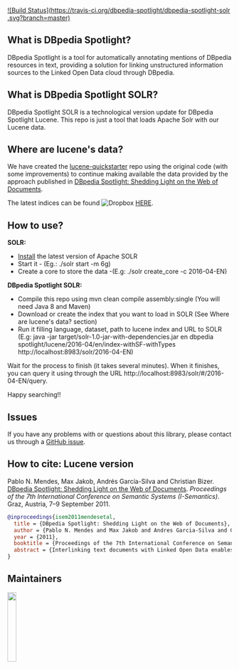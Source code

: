 [![Build Status](https://travis-ci.org/dbpedia-spotlight/dbpedia-spotlight-solr .svg?branch=master)](https://travis-ci.org/dbpedia-spotlight/dbpedia-spotlight-solr )

## What is DBpedia Spotlight?

DBpedia Spotlight is a tool for automatically annotating mentions of DBpedia resources in text, providing a solution for linking unstructured information sources to the Linked Open Data cloud through DBpedia.

## What is DBpedia Spotlight SOLR?

DBpedia Spotlight SOLR is a technological version update for DBpedia Spotlight Lucene. This repo is just a tool that loads Apache Solr with our Lucene data. 

## Where are lucene's data?

We have created the [lucene-quickstarter](https://github.com/dbpedia-spotlight/lucene-quickstarter) repo using the original code (with some improvements) to continue making available the data provided by the approach published in [DBpedia Spotlight: Shedding Light on the Web of Documents](http://wifo5-03.informatik.uni-mannheim.de/bizer/pub/Mendes-Jakob-GarciaSilva-Bizer-DBpediaSpotlight-ISEM2011.pdf). 

The latest indices can be found ![Dropbox](http://www.iconsdb.com/icons/download/blue/dropbox-24.png) [HERE](https://www.dropbox.com/sh/q3vd67yr02w78mv/AAAc8K8_PkAAYO8a0scYsQ5Xa?dl=0).

## How to use?

**SOLR:**

* [Install](https://cwiki.apache.org/confluence/display/solr/Installing+Solr) the latest version of Apache SOLR
* Start it - (Eg.: ./solr start -m 6g)
* Create a core to store the data -(E.g: ./solr create_core -c 2016-04-EN)

**DBpedia Spotlight SOLR:**

* Compile this repo using mvn clean compile assembly:single (You will need Java 8 and Maven)
* Download or create the index that you want to load in SOLR (See  Where are lucene's data? section)
* Run it filling language, dataset, path to lucene index and URL to SOLR (E.g: java -jar target/solr-1.0-jar-with-dependencies.jar en dbpedia spotlight/lucene/2016-04/en/index-withSF-withTypes http://localhost:8983/solr/2016-04-EN)

Wait for the process to finish (it takes several minutes). When it finishes, you can query it using through the URL http://localhost:8983/solr/#/2016-04-EN/query.

Happy searching!!

## Issues

If you have any problems with or questions about this library, please contact us through a [GitHub issue](https://github.com/dbpedia-spotlight/dbpedia-spotlight-solr/issues).


## How to cite: Lucene version

Pablo N. Mendes, Max Jakob, Andrés García-Silva and Christian Bizer. [DBpedia Spotlight: Shedding Light on the Web of Documents](http://wifo5-03.informatik.uni-mannheim.de/bizer/pub/Mendes-Jakob-GarciaSilva-Bizer-DBpediaSpotlight-ISEM2011.pdf). *Proceedings of the 7th International Conference on Semantic Systems (I-Semantics)*. Graz, Austria, 7–9 September 2011. 

```bibtex
@inproceedings{isem2011mendesetal,
  title = {DBpedia Spotlight: Shedding Light on the Web of Documents},
  author = {Pablo N. Mendes and Max Jakob and Andres Garcia-Silva and Christian Bizer},
  year = {2011},
  booktitle = {Proceedings of the 7th International Conference on Semantic Systems (I-Semantics)},
  abstract = {Interlinking text documents with Linked Open Data enables the Web of Data to be used as background knowledge within document-oriented applications such as search and faceted browsing. As a step towards interconnecting the Web of Documents with the Web of Data, we developed DBpedia Spotlight, a system for automatically annotating text documents with DBpedia URIs. DBpedia Spotlight allows users to configure the annotations to their specific needs through the DBpedia Ontology and quality measures such as prominence, topical pertinence, contextual ambiguity and disambiguation confidence. We compare our approach with the state of the art in disambiguation, and evaluate our results in light of three baselines and six publicly available annotation systems, demonstrating the competitiveness of our system. DBpedia Spotlight is shared as open source and deployed as a Web Service freely available for public use.}
}
```


## Maintainers

<a href="http://infai.org"><img src="http://infai.org/de/Aktuelles/files?get=10_jahre_infai_gold.PNG" align="left" height="20%" width="20%" ></a>


